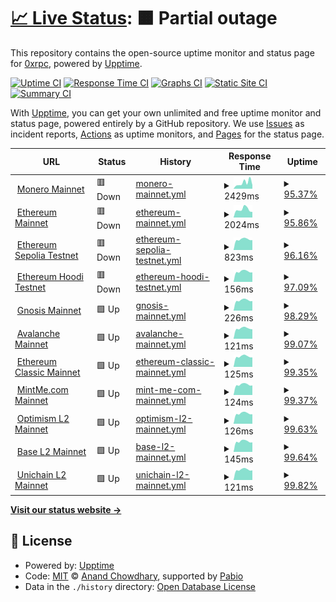 # [📈 Live Status](https://upptime.0xrpc.io): <!--live status--> **🟧 Partial outage**

This repository contains the open-source uptime monitor and status page for [0xrpc](https://upptime.0xrpc.io), powered by [Upptime](https://github.com/upptime/upptime).

[![Uptime CI](https://github.com/0xrpc/upptime/workflows/Uptime%20CI/badge.svg)](https://github.com/0xrpc/upptime/actions?query=workflow%3A%22Uptime+CI%22)
[![Response Time CI](https://github.com/0xrpc/upptime/workflows/Response%20Time%20CI/badge.svg)](https://github.com/0xrpc/upptime/actions?query=workflow%3A%22Response+Time+CI%22)
[![Graphs CI](https://github.com/0xrpc/upptime/workflows/Graphs%20CI/badge.svg)](https://github.com/0xrpc/upptime/actions?query=workflow%3A%22Graphs+CI%22)
[![Static Site CI](https://github.com/0xrpc/upptime/workflows/Static%20Site%20CI/badge.svg)](https://github.com/0xrpc/upptime/actions?query=workflow%3A%22Static+Site+CI%22)
[![Summary CI](https://github.com/0xrpc/upptime/workflows/Summary%20CI/badge.svg)](https://github.com/0xrpc/upptime/actions?query=workflow%3A%22Summary+CI%22)

With [Upptime](https://upptime.js.org), you can get your own unlimited and free uptime monitor and status page, powered entirely by a GitHub repository. We use [Issues](https://github.com/0xrpc/upptime/issues) as incident reports, [Actions](https://github.com/0xrpc/upptime/actions) as uptime monitors, and [Pages](https://upptime.0xrpc.io) for the status page.

<!--start: status pages-->
<!-- This summary is generated by Upptime (https://github.com/upptime/upptime) -->
<!-- Do not edit this manually, your changes will be overwritten -->
<!-- prettier-ignore -->
| URL | Status | History | Response Time | Uptime |
| --- | ------ | ------- | ------------- | ------ |
| <img alt="" src="https://assets.coingecko.com/coins/images/69/standard/monero_logo.png" height="13"> [Monero Mainnet](https://xmr.0xrpc.io/get_height) | 🟥 Down | [monero-mainnet.yml](https://github.com/0xRPC/upptime/commits/HEAD/history/monero-mainnet.yml) | <details><summary><img alt="Response time graph" src="./graphs/monero-mainnet/response-time-week.png" height="20"> 2429ms</summary><br><a href="https://upptime.0xrpc.io/history/monero-mainnet"><img alt="Response time 1014" src="https://img.shields.io/endpoint?url=https%3A%2F%2Fraw.githubusercontent.com%2F0xRPC%2Fupptime%2FHEAD%2Fapi%2Fmonero-mainnet%2Fresponse-time.json"></a><br><a href="https://upptime.0xrpc.io/history/monero-mainnet"><img alt="24-hour response time 4223" src="https://img.shields.io/endpoint?url=https%3A%2F%2Fraw.githubusercontent.com%2F0xRPC%2Fupptime%2FHEAD%2Fapi%2Fmonero-mainnet%2Fresponse-time-day.json"></a><br><a href="https://upptime.0xrpc.io/history/monero-mainnet"><img alt="7-day response time 2429" src="https://img.shields.io/endpoint?url=https%3A%2F%2Fraw.githubusercontent.com%2F0xRPC%2Fupptime%2FHEAD%2Fapi%2Fmonero-mainnet%2Fresponse-time-week.json"></a><br><a href="https://upptime.0xrpc.io/history/monero-mainnet"><img alt="30-day response time 1358" src="https://img.shields.io/endpoint?url=https%3A%2F%2Fraw.githubusercontent.com%2F0xRPC%2Fupptime%2FHEAD%2Fapi%2Fmonero-mainnet%2Fresponse-time-month.json"></a><br><a href="https://upptime.0xrpc.io/history/monero-mainnet"><img alt="1-year response time 1014" src="https://img.shields.io/endpoint?url=https%3A%2F%2Fraw.githubusercontent.com%2F0xRPC%2Fupptime%2FHEAD%2Fapi%2Fmonero-mainnet%2Fresponse-time-year.json"></a></details> | <details><summary><a href="https://upptime.0xrpc.io/history/monero-mainnet">95.37%</a></summary><a href="https://upptime.0xrpc.io/history/monero-mainnet"><img alt="All-time uptime 96.67%" src="https://img.shields.io/endpoint?url=https%3A%2F%2Fraw.githubusercontent.com%2F0xRPC%2Fupptime%2FHEAD%2Fapi%2Fmonero-mainnet%2Fuptime.json"></a><br><a href="https://upptime.0xrpc.io/history/monero-mainnet"><img alt="24-hour uptime 67.58%" src="https://img.shields.io/endpoint?url=https%3A%2F%2Fraw.githubusercontent.com%2F0xRPC%2Fupptime%2FHEAD%2Fapi%2Fmonero-mainnet%2Fuptime-day.json"></a><br><a href="https://upptime.0xrpc.io/history/monero-mainnet"><img alt="7-day uptime 95.37%" src="https://img.shields.io/endpoint?url=https%3A%2F%2Fraw.githubusercontent.com%2F0xRPC%2Fupptime%2FHEAD%2Fapi%2Fmonero-mainnet%2Fuptime-week.json"></a><br><a href="https://upptime.0xrpc.io/history/monero-mainnet"><img alt="30-day uptime 89.17%" src="https://img.shields.io/endpoint?url=https%3A%2F%2Fraw.githubusercontent.com%2F0xRPC%2Fupptime%2FHEAD%2Fapi%2Fmonero-mainnet%2Fuptime-month.json"></a><br><a href="https://upptime.0xrpc.io/history/monero-mainnet"><img alt="1-year uptime 96.67%" src="https://img.shields.io/endpoint?url=https%3A%2F%2Fraw.githubusercontent.com%2F0xRPC%2Fupptime%2FHEAD%2Fapi%2Fmonero-mainnet%2Fuptime-year.json"></a></details>
| <img alt="" src="https://assets.coingecko.com/coins/images/279/standard/ethereum.png" height="13"> [Ethereum Mainnet](https://0xrpc.io/eth/health) | 🟥 Down | [ethereum-mainnet.yml](https://github.com/0xRPC/upptime/commits/HEAD/history/ethereum-mainnet.yml) | <details><summary><img alt="Response time graph" src="./graphs/ethereum-mainnet/response-time-week.png" height="20"> 2024ms</summary><br><a href="https://upptime.0xrpc.io/history/ethereum-mainnet"><img alt="Response time 1078" src="https://img.shields.io/endpoint?url=https%3A%2F%2Fraw.githubusercontent.com%2F0xRPC%2Fupptime%2FHEAD%2Fapi%2Fethereum-mainnet%2Fresponse-time.json"></a><br><a href="https://upptime.0xrpc.io/history/ethereum-mainnet"><img alt="24-hour response time 3258" src="https://img.shields.io/endpoint?url=https%3A%2F%2Fraw.githubusercontent.com%2F0xRPC%2Fupptime%2FHEAD%2Fapi%2Fethereum-mainnet%2Fresponse-time-day.json"></a><br><a href="https://upptime.0xrpc.io/history/ethereum-mainnet"><img alt="7-day response time 2024" src="https://img.shields.io/endpoint?url=https%3A%2F%2Fraw.githubusercontent.com%2F0xRPC%2Fupptime%2FHEAD%2Fapi%2Fethereum-mainnet%2Fresponse-time-week.json"></a><br><a href="https://upptime.0xrpc.io/history/ethereum-mainnet"><img alt="30-day response time 1305" src="https://img.shields.io/endpoint?url=https%3A%2F%2Fraw.githubusercontent.com%2F0xRPC%2Fupptime%2FHEAD%2Fapi%2Fethereum-mainnet%2Fresponse-time-month.json"></a><br><a href="https://upptime.0xrpc.io/history/ethereum-mainnet"><img alt="1-year response time 1078" src="https://img.shields.io/endpoint?url=https%3A%2F%2Fraw.githubusercontent.com%2F0xRPC%2Fupptime%2FHEAD%2Fapi%2Fethereum-mainnet%2Fresponse-time-year.json"></a></details> | <details><summary><a href="https://upptime.0xrpc.io/history/ethereum-mainnet">95.86%</a></summary><a href="https://upptime.0xrpc.io/history/ethereum-mainnet"><img alt="All-time uptime 95.65%" src="https://img.shields.io/endpoint?url=https%3A%2F%2Fraw.githubusercontent.com%2F0xRPC%2Fupptime%2FHEAD%2Fapi%2Fethereum-mainnet%2Fuptime.json"></a><br><a href="https://upptime.0xrpc.io/history/ethereum-mainnet"><img alt="24-hour uptime 71.05%" src="https://img.shields.io/endpoint?url=https%3A%2F%2Fraw.githubusercontent.com%2F0xRPC%2Fupptime%2FHEAD%2Fapi%2Fethereum-mainnet%2Fuptime-day.json"></a><br><a href="https://upptime.0xrpc.io/history/ethereum-mainnet"><img alt="7-day uptime 95.86%" src="https://img.shields.io/endpoint?url=https%3A%2F%2Fraw.githubusercontent.com%2F0xRPC%2Fupptime%2FHEAD%2Fapi%2Fethereum-mainnet%2Fuptime-week.json"></a><br><a href="https://upptime.0xrpc.io/history/ethereum-mainnet"><img alt="30-day uptime 84.56%" src="https://img.shields.io/endpoint?url=https%3A%2F%2Fraw.githubusercontent.com%2F0xRPC%2Fupptime%2FHEAD%2Fapi%2Fethereum-mainnet%2Fuptime-month.json"></a><br><a href="https://upptime.0xrpc.io/history/ethereum-mainnet"><img alt="1-year uptime 95.65%" src="https://img.shields.io/endpoint?url=https%3A%2F%2Fraw.githubusercontent.com%2F0xRPC%2Fupptime%2FHEAD%2Fapi%2Fethereum-mainnet%2Fuptime-year.json"></a></details>
| <img alt="" src="https://assets.coingecko.com/coins/images/279/standard/ethereum.png" height="13"> [Ethereum Sepolia Testnet](https://0xrpc.io/sep/health) | 🟥 Down | [ethereum-sepolia-testnet.yml](https://github.com/0xRPC/upptime/commits/HEAD/history/ethereum-sepolia-testnet.yml) | <details><summary><img alt="Response time graph" src="./graphs/ethereum-sepolia-testnet/response-time-week.png" height="20"> 823ms</summary><br><a href="https://upptime.0xrpc.io/history/ethereum-sepolia-testnet"><img alt="Response time 337" src="https://img.shields.io/endpoint?url=https%3A%2F%2Fraw.githubusercontent.com%2F0xRPC%2Fupptime%2FHEAD%2Fapi%2Fethereum-sepolia-testnet%2Fresponse-time.json"></a><br><a href="https://upptime.0xrpc.io/history/ethereum-sepolia-testnet"><img alt="24-hour response time 1426" src="https://img.shields.io/endpoint?url=https%3A%2F%2Fraw.githubusercontent.com%2F0xRPC%2Fupptime%2FHEAD%2Fapi%2Fethereum-sepolia-testnet%2Fresponse-time-day.json"></a><br><a href="https://upptime.0xrpc.io/history/ethereum-sepolia-testnet"><img alt="7-day response time 823" src="https://img.shields.io/endpoint?url=https%3A%2F%2Fraw.githubusercontent.com%2F0xRPC%2Fupptime%2FHEAD%2Fapi%2Fethereum-sepolia-testnet%2Fresponse-time-week.json"></a><br><a href="https://upptime.0xrpc.io/history/ethereum-sepolia-testnet"><img alt="30-day response time 397" src="https://img.shields.io/endpoint?url=https%3A%2F%2Fraw.githubusercontent.com%2F0xRPC%2Fupptime%2FHEAD%2Fapi%2Fethereum-sepolia-testnet%2Fresponse-time-month.json"></a><br><a href="https://upptime.0xrpc.io/history/ethereum-sepolia-testnet"><img alt="1-year response time 337" src="https://img.shields.io/endpoint?url=https%3A%2F%2Fraw.githubusercontent.com%2F0xRPC%2Fupptime%2FHEAD%2Fapi%2Fethereum-sepolia-testnet%2Fresponse-time-year.json"></a></details> | <details><summary><a href="https://upptime.0xrpc.io/history/ethereum-sepolia-testnet">96.16%</a></summary><a href="https://upptime.0xrpc.io/history/ethereum-sepolia-testnet"><img alt="All-time uptime 94.93%" src="https://img.shields.io/endpoint?url=https%3A%2F%2Fraw.githubusercontent.com%2F0xRPC%2Fupptime%2FHEAD%2Fapi%2Fethereum-sepolia-testnet%2Fuptime.json"></a><br><a href="https://upptime.0xrpc.io/history/ethereum-sepolia-testnet"><img alt="24-hour uptime 73.11%" src="https://img.shields.io/endpoint?url=https%3A%2F%2Fraw.githubusercontent.com%2F0xRPC%2Fupptime%2FHEAD%2Fapi%2Fethereum-sepolia-testnet%2Fuptime-day.json"></a><br><a href="https://upptime.0xrpc.io/history/ethereum-sepolia-testnet"><img alt="7-day uptime 96.16%" src="https://img.shields.io/endpoint?url=https%3A%2F%2Fraw.githubusercontent.com%2F0xRPC%2Fupptime%2FHEAD%2Fapi%2Fethereum-sepolia-testnet%2Fuptime-week.json"></a><br><a href="https://upptime.0xrpc.io/history/ethereum-sepolia-testnet"><img alt="30-day uptime 83.56%" src="https://img.shields.io/endpoint?url=https%3A%2F%2Fraw.githubusercontent.com%2F0xRPC%2Fupptime%2FHEAD%2Fapi%2Fethereum-sepolia-testnet%2Fuptime-month.json"></a><br><a href="https://upptime.0xrpc.io/history/ethereum-sepolia-testnet"><img alt="1-year uptime 94.93%" src="https://img.shields.io/endpoint?url=https%3A%2F%2Fraw.githubusercontent.com%2F0xRPC%2Fupptime%2FHEAD%2Fapi%2Fethereum-sepolia-testnet%2Fuptime-year.json"></a></details>
| <img alt="" src="https://assets.coingecko.com/coins/images/279/standard/ethereum.png" height="13"> [Ethereum Hoodi Testnet](https://0xrpc.io/hoodi/health) | 🟥 Down | [ethereum-hoodi-testnet.yml](https://github.com/0xRPC/upptime/commits/HEAD/history/ethereum-hoodi-testnet.yml) | <details><summary><img alt="Response time graph" src="./graphs/ethereum-hoodi-testnet/response-time-week.png" height="20"> 156ms</summary><br><a href="https://upptime.0xrpc.io/history/ethereum-hoodi-testnet"><img alt="Response time 193" src="https://img.shields.io/endpoint?url=https%3A%2F%2Fraw.githubusercontent.com%2F0xRPC%2Fupptime%2FHEAD%2Fapi%2Fethereum-hoodi-testnet%2Fresponse-time.json"></a><br><a href="https://upptime.0xrpc.io/history/ethereum-hoodi-testnet"><img alt="24-hour response time 191" src="https://img.shields.io/endpoint?url=https%3A%2F%2Fraw.githubusercontent.com%2F0xRPC%2Fupptime%2FHEAD%2Fapi%2Fethereum-hoodi-testnet%2Fresponse-time-day.json"></a><br><a href="https://upptime.0xrpc.io/history/ethereum-hoodi-testnet"><img alt="7-day response time 156" src="https://img.shields.io/endpoint?url=https%3A%2F%2Fraw.githubusercontent.com%2F0xRPC%2Fupptime%2FHEAD%2Fapi%2Fethereum-hoodi-testnet%2Fresponse-time-week.json"></a><br><a href="https://upptime.0xrpc.io/history/ethereum-hoodi-testnet"><img alt="30-day response time 140" src="https://img.shields.io/endpoint?url=https%3A%2F%2Fraw.githubusercontent.com%2F0xRPC%2Fupptime%2FHEAD%2Fapi%2Fethereum-hoodi-testnet%2Fresponse-time-month.json"></a><br><a href="https://upptime.0xrpc.io/history/ethereum-hoodi-testnet"><img alt="1-year response time 193" src="https://img.shields.io/endpoint?url=https%3A%2F%2Fraw.githubusercontent.com%2F0xRPC%2Fupptime%2FHEAD%2Fapi%2Fethereum-hoodi-testnet%2Fresponse-time-year.json"></a></details> | <details><summary><a href="https://upptime.0xrpc.io/history/ethereum-hoodi-testnet">97.09%</a></summary><a href="https://upptime.0xrpc.io/history/ethereum-hoodi-testnet"><img alt="All-time uptime 94.37%" src="https://img.shields.io/endpoint?url=https%3A%2F%2Fraw.githubusercontent.com%2F0xRPC%2Fupptime%2FHEAD%2Fapi%2Fethereum-hoodi-testnet%2Fuptime.json"></a><br><a href="https://upptime.0xrpc.io/history/ethereum-hoodi-testnet"><img alt="24-hour uptime 79.61%" src="https://img.shields.io/endpoint?url=https%3A%2F%2Fraw.githubusercontent.com%2F0xRPC%2Fupptime%2FHEAD%2Fapi%2Fethereum-hoodi-testnet%2Fuptime-day.json"></a><br><a href="https://upptime.0xrpc.io/history/ethereum-hoodi-testnet"><img alt="7-day uptime 97.09%" src="https://img.shields.io/endpoint?url=https%3A%2F%2Fraw.githubusercontent.com%2F0xRPC%2Fupptime%2FHEAD%2Fapi%2Fethereum-hoodi-testnet%2Fuptime-week.json"></a><br><a href="https://upptime.0xrpc.io/history/ethereum-hoodi-testnet"><img alt="30-day uptime 85.50%" src="https://img.shields.io/endpoint?url=https%3A%2F%2Fraw.githubusercontent.com%2F0xRPC%2Fupptime%2FHEAD%2Fapi%2Fethereum-hoodi-testnet%2Fuptime-month.json"></a><br><a href="https://upptime.0xrpc.io/history/ethereum-hoodi-testnet"><img alt="1-year uptime 94.37%" src="https://img.shields.io/endpoint?url=https%3A%2F%2Fraw.githubusercontent.com%2F0xRPC%2Fupptime%2FHEAD%2Fapi%2Fethereum-hoodi-testnet%2Fuptime-year.json"></a></details>
| <img alt="" src="https://assets.coingecko.com/coins/images/662/standard/logo_square_simple_300px.png" height="13"> [Gnosis Mainnet](https://0xrpc.io/gno/health) | 🟩 Up | [gnosis-mainnet.yml](https://github.com/0xRPC/upptime/commits/HEAD/history/gnosis-mainnet.yml) | <details><summary><img alt="Response time graph" src="./graphs/gnosis-mainnet/response-time-week.png" height="20"> 226ms</summary><br><a href="https://upptime.0xrpc.io/history/gnosis-mainnet"><img alt="Response time 320" src="https://img.shields.io/endpoint?url=https%3A%2F%2Fraw.githubusercontent.com%2F0xRPC%2Fupptime%2FHEAD%2Fapi%2Fgnosis-mainnet%2Fresponse-time.json"></a><br><a href="https://upptime.0xrpc.io/history/gnosis-mainnet"><img alt="24-hour response time 309" src="https://img.shields.io/endpoint?url=https%3A%2F%2Fraw.githubusercontent.com%2F0xRPC%2Fupptime%2FHEAD%2Fapi%2Fgnosis-mainnet%2Fresponse-time-day.json"></a><br><a href="https://upptime.0xrpc.io/history/gnosis-mainnet"><img alt="7-day response time 226" src="https://img.shields.io/endpoint?url=https%3A%2F%2Fraw.githubusercontent.com%2F0xRPC%2Fupptime%2FHEAD%2Fapi%2Fgnosis-mainnet%2Fresponse-time-week.json"></a><br><a href="https://upptime.0xrpc.io/history/gnosis-mainnet"><img alt="30-day response time 165" src="https://img.shields.io/endpoint?url=https%3A%2F%2Fraw.githubusercontent.com%2F0xRPC%2Fupptime%2FHEAD%2Fapi%2Fgnosis-mainnet%2Fresponse-time-month.json"></a><br><a href="https://upptime.0xrpc.io/history/gnosis-mainnet"><img alt="1-year response time 320" src="https://img.shields.io/endpoint?url=https%3A%2F%2Fraw.githubusercontent.com%2F0xRPC%2Fupptime%2FHEAD%2Fapi%2Fgnosis-mainnet%2Fresponse-time-year.json"></a></details> | <details><summary><a href="https://upptime.0xrpc.io/history/gnosis-mainnet">98.29%</a></summary><a href="https://upptime.0xrpc.io/history/gnosis-mainnet"><img alt="All-time uptime 95.39%" src="https://img.shields.io/endpoint?url=https%3A%2F%2Fraw.githubusercontent.com%2F0xRPC%2Fupptime%2FHEAD%2Fapi%2Fgnosis-mainnet%2Fuptime.json"></a><br><a href="https://upptime.0xrpc.io/history/gnosis-mainnet"><img alt="24-hour uptime 88.02%" src="https://img.shields.io/endpoint?url=https%3A%2F%2Fraw.githubusercontent.com%2F0xRPC%2Fupptime%2FHEAD%2Fapi%2Fgnosis-mainnet%2Fuptime-day.json"></a><br><a href="https://upptime.0xrpc.io/history/gnosis-mainnet"><img alt="7-day uptime 98.29%" src="https://img.shields.io/endpoint?url=https%3A%2F%2Fraw.githubusercontent.com%2F0xRPC%2Fupptime%2FHEAD%2Fapi%2Fgnosis-mainnet%2Fuptime-week.json"></a><br><a href="https://upptime.0xrpc.io/history/gnosis-mainnet"><img alt="30-day uptime 85.38%" src="https://img.shields.io/endpoint?url=https%3A%2F%2Fraw.githubusercontent.com%2F0xRPC%2Fupptime%2FHEAD%2Fapi%2Fgnosis-mainnet%2Fuptime-month.json"></a><br><a href="https://upptime.0xrpc.io/history/gnosis-mainnet"><img alt="1-year uptime 95.39%" src="https://img.shields.io/endpoint?url=https%3A%2F%2Fraw.githubusercontent.com%2F0xRPC%2Fupptime%2FHEAD%2Fapi%2Fgnosis-mainnet%2Fuptime-year.json"></a></details>
| <img alt="" src="https://assets.coingecko.com/coins/images/12559/standard/Avalanche_Circle_RedWhite_Trans.png" height="13"> [Avalanche Mainnet](https://0xrpc.io/avax/health) | 🟩 Up | [avalanche-mainnet.yml](https://github.com/0xRPC/upptime/commits/HEAD/history/avalanche-mainnet.yml) | <details><summary><img alt="Response time graph" src="./graphs/avalanche-mainnet/response-time-week.png" height="20"> 121ms</summary><br><a href="https://upptime.0xrpc.io/history/avalanche-mainnet"><img alt="Response time 301" src="https://img.shields.io/endpoint?url=https%3A%2F%2Fraw.githubusercontent.com%2F0xRPC%2Fupptime%2FHEAD%2Fapi%2Favalanche-mainnet%2Fresponse-time.json"></a><br><a href="https://upptime.0xrpc.io/history/avalanche-mainnet"><img alt="24-hour response time 127" src="https://img.shields.io/endpoint?url=https%3A%2F%2Fraw.githubusercontent.com%2F0xRPC%2Fupptime%2FHEAD%2Fapi%2Favalanche-mainnet%2Fresponse-time-day.json"></a><br><a href="https://upptime.0xrpc.io/history/avalanche-mainnet"><img alt="7-day response time 121" src="https://img.shields.io/endpoint?url=https%3A%2F%2Fraw.githubusercontent.com%2F0xRPC%2Fupptime%2FHEAD%2Fapi%2Favalanche-mainnet%2Fresponse-time-week.json"></a><br><a href="https://upptime.0xrpc.io/history/avalanche-mainnet"><img alt="30-day response time 132" src="https://img.shields.io/endpoint?url=https%3A%2F%2Fraw.githubusercontent.com%2F0xRPC%2Fupptime%2FHEAD%2Fapi%2Favalanche-mainnet%2Fresponse-time-month.json"></a><br><a href="https://upptime.0xrpc.io/history/avalanche-mainnet"><img alt="1-year response time 301" src="https://img.shields.io/endpoint?url=https%3A%2F%2Fraw.githubusercontent.com%2F0xRPC%2Fupptime%2FHEAD%2Fapi%2Favalanche-mainnet%2Fresponse-time-year.json"></a></details> | <details><summary><a href="https://upptime.0xrpc.io/history/avalanche-mainnet">99.07%</a></summary><a href="https://upptime.0xrpc.io/history/avalanche-mainnet"><img alt="All-time uptime 95.83%" src="https://img.shields.io/endpoint?url=https%3A%2F%2Fraw.githubusercontent.com%2F0xRPC%2Fupptime%2FHEAD%2Fapi%2Favalanche-mainnet%2Fuptime.json"></a><br><a href="https://upptime.0xrpc.io/history/avalanche-mainnet"><img alt="24-hour uptime 93.51%" src="https://img.shields.io/endpoint?url=https%3A%2F%2Fraw.githubusercontent.com%2F0xRPC%2Fupptime%2FHEAD%2Fapi%2Favalanche-mainnet%2Fuptime-day.json"></a><br><a href="https://upptime.0xrpc.io/history/avalanche-mainnet"><img alt="7-day uptime 99.07%" src="https://img.shields.io/endpoint?url=https%3A%2F%2Fraw.githubusercontent.com%2F0xRPC%2Fupptime%2FHEAD%2Fapi%2Favalanche-mainnet%2Fuptime-week.json"></a><br><a href="https://upptime.0xrpc.io/history/avalanche-mainnet"><img alt="30-day uptime 82.58%" src="https://img.shields.io/endpoint?url=https%3A%2F%2Fraw.githubusercontent.com%2F0xRPC%2Fupptime%2FHEAD%2Fapi%2Favalanche-mainnet%2Fuptime-month.json"></a><br><a href="https://upptime.0xrpc.io/history/avalanche-mainnet"><img alt="1-year uptime 95.83%" src="https://img.shields.io/endpoint?url=https%3A%2F%2Fraw.githubusercontent.com%2F0xRPC%2Fupptime%2FHEAD%2Fapi%2Favalanche-mainnet%2Fuptime-year.json"></a></details>
| <img alt="" src="https://assets.coingecko.com/coins/images/453/standard/ethereum-classic-logo.png" height="13"> [Ethereum Classic Mainnet](https://0xrpc.io/etc/health) | 🟩 Up | [ethereum-classic-mainnet.yml](https://github.com/0xRPC/upptime/commits/HEAD/history/ethereum-classic-mainnet.yml) | <details><summary><img alt="Response time graph" src="./graphs/ethereum-classic-mainnet/response-time-week.png" height="20"> 125ms</summary><br><a href="https://upptime.0xrpc.io/history/ethereum-classic-mainnet"><img alt="Response time 277" src="https://img.shields.io/endpoint?url=https%3A%2F%2Fraw.githubusercontent.com%2F0xRPC%2Fupptime%2FHEAD%2Fapi%2Fethereum-classic-mainnet%2Fresponse-time.json"></a><br><a href="https://upptime.0xrpc.io/history/ethereum-classic-mainnet"><img alt="24-hour response time 136" src="https://img.shields.io/endpoint?url=https%3A%2F%2Fraw.githubusercontent.com%2F0xRPC%2Fupptime%2FHEAD%2Fapi%2Fethereum-classic-mainnet%2Fresponse-time-day.json"></a><br><a href="https://upptime.0xrpc.io/history/ethereum-classic-mainnet"><img alt="7-day response time 125" src="https://img.shields.io/endpoint?url=https%3A%2F%2Fraw.githubusercontent.com%2F0xRPC%2Fupptime%2FHEAD%2Fapi%2Fethereum-classic-mainnet%2Fresponse-time-week.json"></a><br><a href="https://upptime.0xrpc.io/history/ethereum-classic-mainnet"><img alt="30-day response time 130" src="https://img.shields.io/endpoint?url=https%3A%2F%2Fraw.githubusercontent.com%2F0xRPC%2Fupptime%2FHEAD%2Fapi%2Fethereum-classic-mainnet%2Fresponse-time-month.json"></a><br><a href="https://upptime.0xrpc.io/history/ethereum-classic-mainnet"><img alt="1-year response time 277" src="https://img.shields.io/endpoint?url=https%3A%2F%2Fraw.githubusercontent.com%2F0xRPC%2Fupptime%2FHEAD%2Fapi%2Fethereum-classic-mainnet%2Fresponse-time-year.json"></a></details> | <details><summary><a href="https://upptime.0xrpc.io/history/ethereum-classic-mainnet">99.35%</a></summary><a href="https://upptime.0xrpc.io/history/ethereum-classic-mainnet"><img alt="All-time uptime 96.40%" src="https://img.shields.io/endpoint?url=https%3A%2F%2Fraw.githubusercontent.com%2F0xRPC%2Fupptime%2FHEAD%2Fapi%2Fethereum-classic-mainnet%2Fuptime.json"></a><br><a href="https://upptime.0xrpc.io/history/ethereum-classic-mainnet"><img alt="24-hour uptime 95.45%" src="https://img.shields.io/endpoint?url=https%3A%2F%2Fraw.githubusercontent.com%2F0xRPC%2Fupptime%2FHEAD%2Fapi%2Fethereum-classic-mainnet%2Fuptime-day.json"></a><br><a href="https://upptime.0xrpc.io/history/ethereum-classic-mainnet"><img alt="7-day uptime 99.35%" src="https://img.shields.io/endpoint?url=https%3A%2F%2Fraw.githubusercontent.com%2F0xRPC%2Fupptime%2FHEAD%2Fapi%2Fethereum-classic-mainnet%2Fuptime-week.json"></a><br><a href="https://upptime.0xrpc.io/history/ethereum-classic-mainnet"><img alt="30-day uptime 85.37%" src="https://img.shields.io/endpoint?url=https%3A%2F%2Fraw.githubusercontent.com%2F0xRPC%2Fupptime%2FHEAD%2Fapi%2Fethereum-classic-mainnet%2Fuptime-month.json"></a><br><a href="https://upptime.0xrpc.io/history/ethereum-classic-mainnet"><img alt="1-year uptime 96.40%" src="https://img.shields.io/endpoint?url=https%3A%2F%2Fraw.githubusercontent.com%2F0xRPC%2Fupptime%2FHEAD%2Fapi%2Fethereum-classic-mainnet%2Fuptime-year.json"></a></details>
| <img alt="" src="https://assets.coingecko.com/coins/images/5127/standard/MINTME_logo.png" height="13"> [MintMe.com Mainnet](https://0xrpc.io/mint/health) | 🟩 Up | [mint-me-com-mainnet.yml](https://github.com/0xRPC/upptime/commits/HEAD/history/mint-me-com-mainnet.yml) | <details><summary><img alt="Response time graph" src="./graphs/mint-me-com-mainnet/response-time-week.png" height="20"> 124ms</summary><br><a href="https://upptime.0xrpc.io/history/mint-me-com-mainnet"><img alt="Response time 299" src="https://img.shields.io/endpoint?url=https%3A%2F%2Fraw.githubusercontent.com%2F0xRPC%2Fupptime%2FHEAD%2Fapi%2Fmint-me-com-mainnet%2Fresponse-time.json"></a><br><a href="https://upptime.0xrpc.io/history/mint-me-com-mainnet"><img alt="24-hour response time 135" src="https://img.shields.io/endpoint?url=https%3A%2F%2Fraw.githubusercontent.com%2F0xRPC%2Fupptime%2FHEAD%2Fapi%2Fmint-me-com-mainnet%2Fresponse-time-day.json"></a><br><a href="https://upptime.0xrpc.io/history/mint-me-com-mainnet"><img alt="7-day response time 124" src="https://img.shields.io/endpoint?url=https%3A%2F%2Fraw.githubusercontent.com%2F0xRPC%2Fupptime%2FHEAD%2Fapi%2Fmint-me-com-mainnet%2Fresponse-time-week.json"></a><br><a href="https://upptime.0xrpc.io/history/mint-me-com-mainnet"><img alt="30-day response time 129" src="https://img.shields.io/endpoint?url=https%3A%2F%2Fraw.githubusercontent.com%2F0xRPC%2Fupptime%2FHEAD%2Fapi%2Fmint-me-com-mainnet%2Fresponse-time-month.json"></a><br><a href="https://upptime.0xrpc.io/history/mint-me-com-mainnet"><img alt="1-year response time 299" src="https://img.shields.io/endpoint?url=https%3A%2F%2Fraw.githubusercontent.com%2F0xRPC%2Fupptime%2FHEAD%2Fapi%2Fmint-me-com-mainnet%2Fresponse-time-year.json"></a></details> | <details><summary><a href="https://upptime.0xrpc.io/history/mint-me-com-mainnet">99.37%</a></summary><a href="https://upptime.0xrpc.io/history/mint-me-com-mainnet"><img alt="All-time uptime 95.91%" src="https://img.shields.io/endpoint?url=https%3A%2F%2Fraw.githubusercontent.com%2F0xRPC%2Fupptime%2FHEAD%2Fapi%2Fmint-me-com-mainnet%2Fuptime.json"></a><br><a href="https://upptime.0xrpc.io/history/mint-me-com-mainnet"><img alt="24-hour uptime 95.56%" src="https://img.shields.io/endpoint?url=https%3A%2F%2Fraw.githubusercontent.com%2F0xRPC%2Fupptime%2FHEAD%2Fapi%2Fmint-me-com-mainnet%2Fuptime-day.json"></a><br><a href="https://upptime.0xrpc.io/history/mint-me-com-mainnet"><img alt="7-day uptime 99.37%" src="https://img.shields.io/endpoint?url=https%3A%2F%2Fraw.githubusercontent.com%2F0xRPC%2Fupptime%2FHEAD%2Fapi%2Fmint-me-com-mainnet%2Fuptime-week.json"></a><br><a href="https://upptime.0xrpc.io/history/mint-me-com-mainnet"><img alt="30-day uptime 85.69%" src="https://img.shields.io/endpoint?url=https%3A%2F%2Fraw.githubusercontent.com%2F0xRPC%2Fupptime%2FHEAD%2Fapi%2Fmint-me-com-mainnet%2Fuptime-month.json"></a><br><a href="https://upptime.0xrpc.io/history/mint-me-com-mainnet"><img alt="1-year uptime 95.91%" src="https://img.shields.io/endpoint?url=https%3A%2F%2Fraw.githubusercontent.com%2F0xRPC%2Fupptime%2FHEAD%2Fapi%2Fmint-me-com-mainnet%2Fuptime-year.json"></a></details>
| <img alt="" src="https://assets.coingecko.com/coins/images/25244/standard/Optimism.png" height="13"> [Optimism L2 Mainnet](https://0xrpc.io/op/health) | 🟩 Up | [optimism-l2-mainnet.yml](https://github.com/0xRPC/upptime/commits/HEAD/history/optimism-l2-mainnet.yml) | <details><summary><img alt="Response time graph" src="./graphs/optimism-l2-mainnet/response-time-week.png" height="20"> 126ms</summary><br><a href="https://upptime.0xrpc.io/history/optimism-l2-mainnet"><img alt="Response time 331" src="https://img.shields.io/endpoint?url=https%3A%2F%2Fraw.githubusercontent.com%2F0xRPC%2Fupptime%2FHEAD%2Fapi%2Foptimism-l2-mainnet%2Fresponse-time.json"></a><br><a href="https://upptime.0xrpc.io/history/optimism-l2-mainnet"><img alt="24-hour response time 146" src="https://img.shields.io/endpoint?url=https%3A%2F%2Fraw.githubusercontent.com%2F0xRPC%2Fupptime%2FHEAD%2Fapi%2Foptimism-l2-mainnet%2Fresponse-time-day.json"></a><br><a href="https://upptime.0xrpc.io/history/optimism-l2-mainnet"><img alt="7-day response time 126" src="https://img.shields.io/endpoint?url=https%3A%2F%2Fraw.githubusercontent.com%2F0xRPC%2Fupptime%2FHEAD%2Fapi%2Foptimism-l2-mainnet%2Fresponse-time-week.json"></a><br><a href="https://upptime.0xrpc.io/history/optimism-l2-mainnet"><img alt="30-day response time 132" src="https://img.shields.io/endpoint?url=https%3A%2F%2Fraw.githubusercontent.com%2F0xRPC%2Fupptime%2FHEAD%2Fapi%2Foptimism-l2-mainnet%2Fresponse-time-month.json"></a><br><a href="https://upptime.0xrpc.io/history/optimism-l2-mainnet"><img alt="1-year response time 331" src="https://img.shields.io/endpoint?url=https%3A%2F%2Fraw.githubusercontent.com%2F0xRPC%2Fupptime%2FHEAD%2Fapi%2Foptimism-l2-mainnet%2Fresponse-time-year.json"></a></details> | <details><summary><a href="https://upptime.0xrpc.io/history/optimism-l2-mainnet">99.63%</a></summary><a href="https://upptime.0xrpc.io/history/optimism-l2-mainnet"><img alt="All-time uptime 95.40%" src="https://img.shields.io/endpoint?url=https%3A%2F%2Fraw.githubusercontent.com%2F0xRPC%2Fupptime%2FHEAD%2Fapi%2Foptimism-l2-mainnet%2Fuptime.json"></a><br><a href="https://upptime.0xrpc.io/history/optimism-l2-mainnet"><img alt="24-hour uptime 97.42%" src="https://img.shields.io/endpoint?url=https%3A%2F%2Fraw.githubusercontent.com%2F0xRPC%2Fupptime%2FHEAD%2Fapi%2Foptimism-l2-mainnet%2Fuptime-day.json"></a><br><a href="https://upptime.0xrpc.io/history/optimism-l2-mainnet"><img alt="7-day uptime 99.63%" src="https://img.shields.io/endpoint?url=https%3A%2F%2Fraw.githubusercontent.com%2F0xRPC%2Fupptime%2FHEAD%2Fapi%2Foptimism-l2-mainnet%2Fuptime-week.json"></a><br><a href="https://upptime.0xrpc.io/history/optimism-l2-mainnet"><img alt="30-day uptime 85.36%" src="https://img.shields.io/endpoint?url=https%3A%2F%2Fraw.githubusercontent.com%2F0xRPC%2Fupptime%2FHEAD%2Fapi%2Foptimism-l2-mainnet%2Fuptime-month.json"></a><br><a href="https://upptime.0xrpc.io/history/optimism-l2-mainnet"><img alt="1-year uptime 95.40%" src="https://img.shields.io/endpoint?url=https%3A%2F%2Fraw.githubusercontent.com%2F0xRPC%2Fupptime%2FHEAD%2Fapi%2Foptimism-l2-mainnet%2Fuptime-year.json"></a></details>
| <img alt="" src="https://raw.githubusercontent.com/base-org/brand-kit/refs/heads/main/logo/symbol/Base_Symbol_Blue.png" height="13"> [Base L2 Mainnet](https://0xrpc.io/base/health) | 🟩 Up | [base-l2-mainnet.yml](https://github.com/0xRPC/upptime/commits/HEAD/history/base-l2-mainnet.yml) | <details><summary><img alt="Response time graph" src="./graphs/base-l2-mainnet/response-time-week.png" height="20"> 145ms</summary><br><a href="https://upptime.0xrpc.io/history/base-l2-mainnet"><img alt="Response time 327" src="https://img.shields.io/endpoint?url=https%3A%2F%2Fraw.githubusercontent.com%2F0xRPC%2Fupptime%2FHEAD%2Fapi%2Fbase-l2-mainnet%2Fresponse-time.json"></a><br><a href="https://upptime.0xrpc.io/history/base-l2-mainnet"><img alt="24-hour response time 200" src="https://img.shields.io/endpoint?url=https%3A%2F%2Fraw.githubusercontent.com%2F0xRPC%2Fupptime%2FHEAD%2Fapi%2Fbase-l2-mainnet%2Fresponse-time-day.json"></a><br><a href="https://upptime.0xrpc.io/history/base-l2-mainnet"><img alt="7-day response time 145" src="https://img.shields.io/endpoint?url=https%3A%2F%2Fraw.githubusercontent.com%2F0xRPC%2Fupptime%2FHEAD%2Fapi%2Fbase-l2-mainnet%2Fresponse-time-week.json"></a><br><a href="https://upptime.0xrpc.io/history/base-l2-mainnet"><img alt="30-day response time 137" src="https://img.shields.io/endpoint?url=https%3A%2F%2Fraw.githubusercontent.com%2F0xRPC%2Fupptime%2FHEAD%2Fapi%2Fbase-l2-mainnet%2Fresponse-time-month.json"></a><br><a href="https://upptime.0xrpc.io/history/base-l2-mainnet"><img alt="1-year response time 327" src="https://img.shields.io/endpoint?url=https%3A%2F%2Fraw.githubusercontent.com%2F0xRPC%2Fupptime%2FHEAD%2Fapi%2Fbase-l2-mainnet%2Fresponse-time-year.json"></a></details> | <details><summary><a href="https://upptime.0xrpc.io/history/base-l2-mainnet">99.64%</a></summary><a href="https://upptime.0xrpc.io/history/base-l2-mainnet"><img alt="All-time uptime 93.46%" src="https://img.shields.io/endpoint?url=https%3A%2F%2Fraw.githubusercontent.com%2F0xRPC%2Fupptime%2FHEAD%2Fapi%2Fbase-l2-mainnet%2Fuptime.json"></a><br><a href="https://upptime.0xrpc.io/history/base-l2-mainnet"><img alt="24-hour uptime 97.50%" src="https://img.shields.io/endpoint?url=https%3A%2F%2Fraw.githubusercontent.com%2F0xRPC%2Fupptime%2FHEAD%2Fapi%2Fbase-l2-mainnet%2Fuptime-day.json"></a><br><a href="https://upptime.0xrpc.io/history/base-l2-mainnet"><img alt="7-day uptime 99.64%" src="https://img.shields.io/endpoint?url=https%3A%2F%2Fraw.githubusercontent.com%2F0xRPC%2Fupptime%2FHEAD%2Fapi%2Fbase-l2-mainnet%2Fuptime-week.json"></a><br><a href="https://upptime.0xrpc.io/history/base-l2-mainnet"><img alt="30-day uptime 85.40%" src="https://img.shields.io/endpoint?url=https%3A%2F%2Fraw.githubusercontent.com%2F0xRPC%2Fupptime%2FHEAD%2Fapi%2Fbase-l2-mainnet%2Fuptime-month.json"></a><br><a href="https://upptime.0xrpc.io/history/base-l2-mainnet"><img alt="1-year uptime 93.46%" src="https://img.shields.io/endpoint?url=https%3A%2F%2Fraw.githubusercontent.com%2F0xRPC%2Fupptime%2FHEAD%2Fapi%2Fbase-l2-mainnet%2Fuptime-year.json"></a></details>
| <img alt="" src="https://www.unichain.org/favicon.ico" height="13"> [Unichain L2 Mainnet](https://0xrpc.io/uni/health) | 🟩 Up | [unichain-l2-mainnet.yml](https://github.com/0xRPC/upptime/commits/HEAD/history/unichain-l2-mainnet.yml) | <details><summary><img alt="Response time graph" src="./graphs/unichain-l2-mainnet/response-time-week.png" height="20"> 121ms</summary><br><a href="https://upptime.0xrpc.io/history/unichain-l2-mainnet"><img alt="Response time 329" src="https://img.shields.io/endpoint?url=https%3A%2F%2Fraw.githubusercontent.com%2F0xRPC%2Fupptime%2FHEAD%2Fapi%2Funichain-l2-mainnet%2Fresponse-time.json"></a><br><a href="https://upptime.0xrpc.io/history/unichain-l2-mainnet"><img alt="24-hour response time 136" src="https://img.shields.io/endpoint?url=https%3A%2F%2Fraw.githubusercontent.com%2F0xRPC%2Fupptime%2FHEAD%2Fapi%2Funichain-l2-mainnet%2Fresponse-time-day.json"></a><br><a href="https://upptime.0xrpc.io/history/unichain-l2-mainnet"><img alt="7-day response time 121" src="https://img.shields.io/endpoint?url=https%3A%2F%2Fraw.githubusercontent.com%2F0xRPC%2Fupptime%2FHEAD%2Fapi%2Funichain-l2-mainnet%2Fresponse-time-week.json"></a><br><a href="https://upptime.0xrpc.io/history/unichain-l2-mainnet"><img alt="30-day response time 127" src="https://img.shields.io/endpoint?url=https%3A%2F%2Fraw.githubusercontent.com%2F0xRPC%2Fupptime%2FHEAD%2Fapi%2Funichain-l2-mainnet%2Fresponse-time-month.json"></a><br><a href="https://upptime.0xrpc.io/history/unichain-l2-mainnet"><img alt="1-year response time 329" src="https://img.shields.io/endpoint?url=https%3A%2F%2Fraw.githubusercontent.com%2F0xRPC%2Fupptime%2FHEAD%2Fapi%2Funichain-l2-mainnet%2Fresponse-time-year.json"></a></details> | <details><summary><a href="https://upptime.0xrpc.io/history/unichain-l2-mainnet">99.82%</a></summary><a href="https://upptime.0xrpc.io/history/unichain-l2-mainnet"><img alt="All-time uptime 95.44%" src="https://img.shields.io/endpoint?url=https%3A%2F%2Fraw.githubusercontent.com%2F0xRPC%2Fupptime%2FHEAD%2Fapi%2Funichain-l2-mainnet%2Fuptime.json"></a><br><a href="https://upptime.0xrpc.io/history/unichain-l2-mainnet"><img alt="24-hour uptime 98.72%" src="https://img.shields.io/endpoint?url=https%3A%2F%2Fraw.githubusercontent.com%2F0xRPC%2Fupptime%2FHEAD%2Fapi%2Funichain-l2-mainnet%2Fuptime-day.json"></a><br><a href="https://upptime.0xrpc.io/history/unichain-l2-mainnet"><img alt="7-day uptime 99.82%" src="https://img.shields.io/endpoint?url=https%3A%2F%2Fraw.githubusercontent.com%2F0xRPC%2Fupptime%2FHEAD%2Fapi%2Funichain-l2-mainnet%2Fuptime-week.json"></a><br><a href="https://upptime.0xrpc.io/history/unichain-l2-mainnet"><img alt="30-day uptime 85.38%" src="https://img.shields.io/endpoint?url=https%3A%2F%2Fraw.githubusercontent.com%2F0xRPC%2Fupptime%2FHEAD%2Fapi%2Funichain-l2-mainnet%2Fuptime-month.json"></a><br><a href="https://upptime.0xrpc.io/history/unichain-l2-mainnet"><img alt="1-year uptime 95.44%" src="https://img.shields.io/endpoint?url=https%3A%2F%2Fraw.githubusercontent.com%2F0xRPC%2Fupptime%2FHEAD%2Fapi%2Funichain-l2-mainnet%2Fuptime-year.json"></a></details>

<!--end: status pages-->

[**Visit our status website →**](https://upptime.0xrpc.io)

## 📄 License

- Powered by: [Upptime](https://github.com/upptime/upptime)
- Code: [MIT](./LICENSE) © [Anand Chowdhary](https://anandchowdhary.com), supported by [Pabio](https://pabio.com)
- Data in the `./history` directory: [Open Database License](https://opendatacommons.org/licenses/odbl/1-0/)
